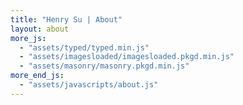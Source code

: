 ```yaml
---
title: "Henry Su | About"
layout: about
more_js:
  - "assets/typed/typed.min.js"
  - "assets/imagesloaded/imagesloaded.pkgd.min.js"
  - "assets/masonry/masonry.pkgd.min.js"
more_end_js:
  - "assets/javascripts/about.js"
---
```

